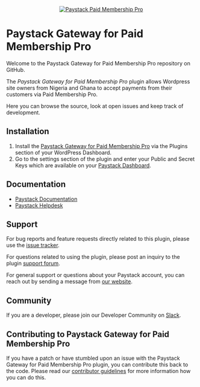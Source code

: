<p align="center"><a href="https://paystack.com/"><img src="https://raw.githubusercontent.com/PaystackHQ/wordpress-paid-membership-pro-paystack/assets/paidmembershipspro%20copy.png" alt="Paystack Paid Membership Pro"></a></p>

# Paystack Gateway for Paid Membership Pro

Welcome to the Paystack Gateway for Paid Membership Pro repository on GitHub.

The *Paystack Gateway for Paid Membership Pro* plugin allows Wordpress site owners from Nigeria and Ghana to accept payments from their customers via Paid Membership Pro.

Here you can browse the source, look at open issues and keep track of development. 

## Installation

1. Install the [Paystack Gateway for Paid Membership Pro](https://wordpress.org/plugins/paystack-gateway-paid-memberships-pro/) via the Plugins section of your WordPress Dashboard.
2. Go to the settings section of the plugin and enter your Public and Secret Keys which are available on your [Paystack Dashboard](https://dashboard.paystack.com/#/settings/developer).

## Documentation
* [Paystack Documentation](https://developers.paystack.co/v2.0/docs/)
* [Paystack Helpdesk](https://paystack.com/help)

## Support
For bug reports and feature requests directly related to this plugin, please use the [issue tracker](https://github.com/PaystackHQ/plugin-paid-membership-pro/issues). 

For questions related to using the plugin, please post an inquiry to the plugin [support forum](https://wordpress.org/support/plugin/paystack-gateway-paid-memberships-pro).

For general support or questions about your Paystack account, you can reach out by sending a message from [our website](https://paystack.com/contact).

## Community
If you are a developer, please join our Developer Community on [Slack](https://slack.paystack.com).

## Contributing to Paystack Gateway for Paid Membership Pro
If you have a patch or have stumbled upon an issue with the Paystack Gateway for Paid Membership Pro plugin, you can contribute this back to the code. Please read our [contributor guidelines](https://github.com/PaystackHQ/wordpress-paid-membership-pro-paystack/blob/master/CONTRIBUTING.md) for more information how you can do this.
